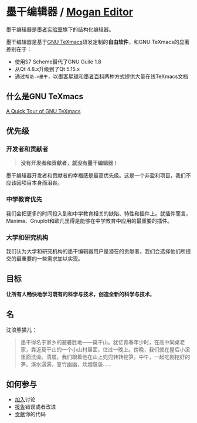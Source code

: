 # 墨干编辑器 / [Mogan Editor](README.md)
墨干编辑器是[墨者实验室](https://gitee.com/XmacsLabs)旗下的结构化编辑器。

墨干编辑器是基于[GNU TeXmacs](http://www.texmacs.org/tmweb/home/welcome.en.html)研发定制的**自由软件**，和GNU TeXmacs的显著差别在于：
+ 使用S7 Scheme替代了GNU Guile 1.8
+ 从Qt 4.8.x升级到了Qt 5.15.x
+ 通过`帮助->墨干`，以[墨客星球](https://gitee.com/XmacsLabs/planet)和[墨者百科](https://gitee.com/XmacsLabs/tmmlwiki)两种方式提供大量在线TeXmacs文档

## 什么是GNU TeXmacs
[A Quick Tour of GNU TeXmacs](https://www.zhihu.com/zvideo/1399501992717332480)

## 优先级
### 开发者和贡献者
> **没有开发者和贡献者，就没有墨干编辑器！**

墨干编辑器开发者和贡献者的幸福感是最高优先级。这是一个非盈利项目，我们不应该因项目本身而沮丧。

### 中学教育优先
我们会把更多的时间投入到和中学教育相关的缺陷、特性和插件上。就插件而言，Maxima、Gnuplot和欧几里得是能够在中学教育中应用的最重要的插件。

### 大学和研究机构
我们认为大学和研究机构的墨干编辑器用户是潜在的贡献者。我们会选择他们所提交的最重要的一些需求加以实现。

## 目标
**让所有人畅快地学习既有的科学与技术，创造全新的科学与技术**。

## 名
沈浪熊猫儿：

> 墨干得名于家乡的避暑胜地——莫干山。犹忆青春年少时，在高中同桌老家，靠近莫干山的一个小山村里面，住过一晚上。傍晚，我们就在屋后小溪里面洗澡。清晨，我们跟着他在山上兜兜转转挖笋。中午，一起吃刚挖好的笋。溪水潺潺，篁竹幽幽，炊烟袅袅……


## 如何参与
+ [加入](https://github.com/XmacsLabs/mogan/discussions)讨论
+ [报告](https://gitee.com/XmacsLabs/mogan/issues)错误或者改进
+ [贡献](https://github.com/XmacsLabs/mogan/pulls)你的代码


